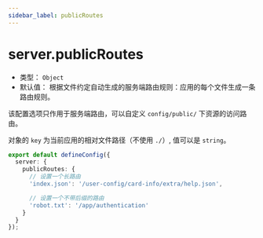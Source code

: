 ```yaml
---
sidebar_label: publicRoutes
---
```


# server.publicRoutes



* 类型： `Object`
* 默认值： 根据文件约定自动生成的服务端路由规则：应用的每个文件生成一条路由规则。

该配置选项只作用于服务端路由，可以自定义 `config/public/` 下资源的访问路由。

对象的 `key` 为当前应用的相对文件路径（不使用 `./`）, 值可以是 `string`。

```typescript title="modern.config.ts"
export default defineConfig({
  server: {
    publicRoutes: {
      // 设置一个长路由
      'index.json': '/user-config/card-info/extra/help.json',

      // 设置一个不带后缀的路由
      'robot.txt': '/app/authentication'
    }
  }
});
```
